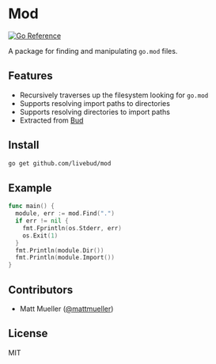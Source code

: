 # Mod

[![Go Reference](https://pkg.go.dev/badge/github.com/livebud/mod.svg)](https://pkg.go.dev/github.com/livebud/mod)

A package for finding and manipulating `go.mod` files.

## Features

- Recursively traverses up the filesystem looking for `go.mod`
- Supports resolving import paths to directories
- Supports resolving directories to import paths
- Extracted from [Bud](github.com/livebud/bud)

## Install

```sh
go get github.com/livebud/mod
```

## Example

```go
func main() {
  module, err := mod.Find(".")
  if err != nil {
    fmt.Fprintln(os.Stderr, err)
    os.Exit(1)
  }
  fmt.Println(module.Dir())
  fmt.Println(module.Import())
}
```

## Contributors

- Matt Mueller ([@mattmueller](https://twitter.com/mattmueller))

## License

MIT

